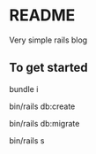 # README
Very simple rails blog

## To get started
bundle i

bin/rails db:create

bin/rails db:migrate

bin/rails s
